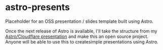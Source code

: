# astro-presents
Placeholder for an OSS presentation / slides template built using Astro.

Once the next release of Astro is available, I'll take the structure from my
[Astro/Cloudflare presentation](https://github.com/justinnoel/code-demos-upc-lookup-presentation)
and make this an open source project. Anyone will be able to use this to createsimple presentations using Astro.